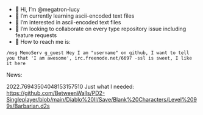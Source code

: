 - 🌱 Hi, I’m @megatron-lucy
- 🌱 I’m currently learning ascii-encoded text files
- 🌱 I’m interested in ascii-encoded text files
- 🌱 I’m looking to collaborate on every type repository issue including feature requests
- 💞️ How to reach me is:

`/msg MemoServ g_guest Hey I am "username" on github, I want to tell you that 'I am awesome', irc.freenode.net/6697 -ssl is sweet, I like it here`

News:


2022.76943504048153157510
Just what I needed:
https://github.com/BetweenWalls/PD2-Singleplayer/blob/main/Diablo%20II/Save/Blank%20Characters/Level%2099s/Barbarian.d2s
